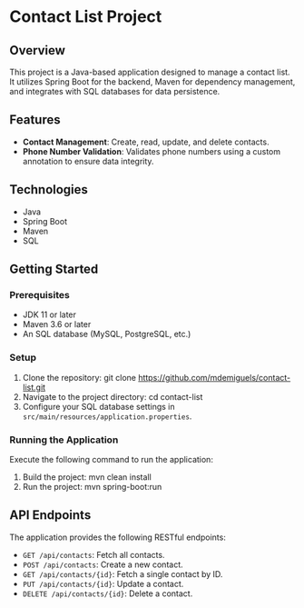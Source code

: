 # Contact List Project

## Overview
This project is a Java-based application designed to manage a contact list. It utilizes Spring Boot for the backend, Maven for dependency management, and integrates with SQL databases for data persistence.

## Features
- **Contact Management**: Create, read, update, and delete contacts.
- **Phone Number Validation**: Validates phone numbers using a custom annotation to ensure data integrity.

## Technologies
- Java
- Spring Boot
- Maven
- SQL

## Getting Started

### Prerequisites
- JDK 11 or later
- Maven 3.6 or later
- An SQL database (MySQL, PostgreSQL, etc.)

### Setup
1. Clone the repository: git clone https://github.com/mdemiguels/contact-list.git
2. Navigate to the project directory: cd contact-list
3. Configure your SQL database settings in `src/main/resources/application.properties`.

### Running the Application
Execute the following command to run the application:
1. Build the project: mvn clean install
2. Run the project: mvn spring-boot:run

## API Endpoints
The application provides the following RESTful endpoints:

- `GET /api/contacts`: Fetch all contacts.
- `POST /api/contacts`: Create a new contact.
- `GET /api/contacts/{id}`: Fetch a single contact by ID.
- `PUT /api/contacts/{id}`: Update a contact.
- `DELETE /api/contacts/{id}`: Delete a contact.
